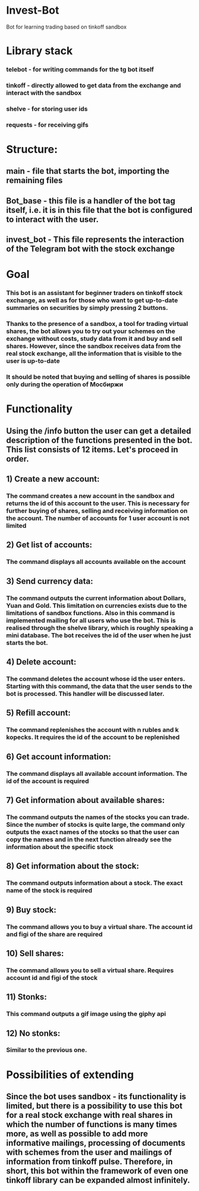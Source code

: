 # Invest-Bot
Bot for learning trading based on tinkoff sandbox

# Library stack
### telebot - for writing commands for the tg bot itself
### tinkoff - directly allowed to get data from the exchange and interact with the sandbox
### shelve - for storing user ids
### requests - for receiving gifs

# Structure:
## main - file that starts the bot, importing the remaining files
## Bot_base - this file is a handler of the bot tag itself, i.e. it is in this file that the bot is configured to interact with the user. 
## invest_bot - This file represents the interaction of the Telegram bot with the stock exchange

# Goal
### This bot is an assistant for beginner traders on tinkoff stock exchange, as well as for those who want to get up-to-date summaries on securities by simply pressing 2 buttons.
### Thanks to the presence of a sandbox, a tool for trading virtual shares, the bot allows you to try out your schemes on the exchange without costs, study data from it and buy and sell shares. However, since the sandbox receives data from the real stock exchange, all the information that is visible to the user is up-to-date 

### It should be noted that buying and selling of shares is possible only during the operation of Мосбиржи

# Functionality
## Using the /info button the user can get a detailed description of the functions presented in the bot. This list consists of 12 items. Let's proceed in order. 
## 1) Create a new account:  
### The command creates a new account in the sandbox and returns the id of this account to the user. This is necessary for further buying of shares, selling and receiving information on the account. The number of accounts for 1 user account is not limited 

## 2) Get list of accounts:  
### The command displays all accounts available on the account 

## 3) Send currency data: 
### The command outputs the current information about Dollars, Yuan and Gold. This limitation on currencies exists due to the limitations of sandbox functions. Also in this command is implemented mailing for all users who use the bot. This is realised through the shelve library, which is roughly speaking a mini database. The bot receives the id of the user when he just starts the bot. 

## 4) Delete account: 
### The command deletes the account whose id the user enters. Starting with this command, the data that the user sends to the bot is processed. This handler will be discussed later. 

## 5) Refill account:  
### The command replenishes the account with n rubles and k kopecks. It requires the id of the account to be replenished 

## 6) Get account information:  
### The command displays all available account information. The id of the account is required 

## 7) Get information about available shares:  
### The command outputs the names of the stocks you can trade. Since the number of stocks is quite large, the command only outputs the exact names of the stocks so that the user can copy the names and in the next function already see the information about the specific stock 

## 8) Get information about the stock:  
### The command outputs information about a stock. The exact name of the stock is required 

## 9) Buy stock:  
### The command allows you to buy a virtual share. The account id and figi of the share are required 

## 10) Sell shares:  
### The command allows you to sell a virtual share. Requires account id and figi of the stock 

## 11) Stonks:  
### This command outputs a gif image using the giphy api 

## 12) No stonks:  
### Similar to the previous one. 

# Possibilities of extending
## Since the bot uses sandbox - its functionality is limited, but there is a possibility to use this bot for a real stock exchange with real shares in which the number of functions is many times more, as well as possible to add more informative mailings, processing of documents with schemes from the user and mailings of information from tinkoff pulse. Therefore, in short, this bot within the framework of even one tinkoff library can be expanded almost infinitely. 
